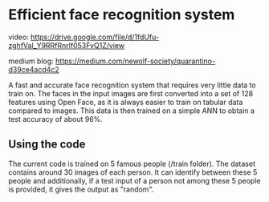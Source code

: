 # Efficient face recognition system
video: https://drive.google.com/file/d/1fdUfu-zghfVal_Y9RRfRnrlf053FvQ1Z/view

medium blog: https://medium.com/newolf-society/quarantino-d39ce4acd4c2


 A fast and accurate face recognition system that requires very little data to train on. 
 The faces in the input images are first converted into a set of 128 features using Open Face, as it is always easier to train on tabular data compared to images.
 This data is then trained on a simple ANN to obtain a test accuracy of about 96%. 
 
 ## Using the code
 The current code is trained on 5 famous people (/train folder). The dataset contains around 30 images of each person. 
 It can identify between these 5 people and additionally, if a test input of a person not among these 5 people is provided, it gives the output as "random".
 


